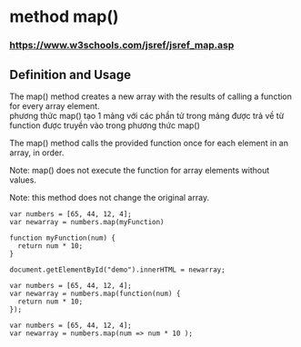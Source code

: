 # method map()
### https://www.w3schools.com/jsref/jsref_map.asp
## Definition and Usage
The map() method creates a new array with the results of calling a function for every array element.  
phương thức map() tạo 1 mảng với các phần tử trong mảng được trả về từ function được truyền vào trong phương thức map()  

The map() method calls the provided function once for each element in an array, in order.  

Note: map() does not execute the function for array elements without values.  

Note: this method does not change the original array.  

```
var numbers = [65, 44, 12, 4];
var newarray = numbers.map(myFunction)

function myFunction(num) {
  return num * 10;
}

document.getElementById("demo").innerHTML = newarray;
```

```
var numbers = [65, 44, 12, 4];
var newarray = numbers.map(function(num) {
  return num * 10;
});
```

```
var numbers = [65, 44, 12, 4];
var newarray = numbers.map(num => num * 10 );
```
